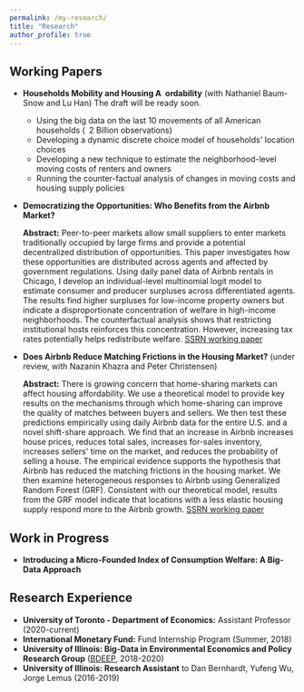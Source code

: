 ```yaml
--- 
permalink: /my-research/
title: "Research"
author_profile: true 
---
```


## Working Papers
* **Households Mobility and Housing A ordability** (with Nathaniel Baum-Snow and Lu Han)
The draft will be ready soon.
  + Using the big data on the last 10 movements of all American households ( 2 Billion observations)
  + Developing a dynamic discrete choice model of households' location choices
  + Developing a new technique to estimate the neighborhood-level moving costs of renters and owners
  + Running the counter-factual analysis of changes in moving costs and housing supply policies

* **Democratizing the Opportunities: Who Benefits from the Airbnb Market?**

  **Abstract:** Peer-to-peer markets allow small suppliers to enter markets traditionally occupied by large firms and provide a potential decentralized distribution of opportunities. This paper investigates how these opportunities are distributed across agents and affected by government regulations. Using daily panel data of Airbnb rentals in Chicago, I develop an individual-level multinomial logit model to estimate consumer and producer surpluses across differentiated agents. The results find higher surpluses for low-income property owners but indicate a disproportionate concentration of welfare in high-income neighborhoods. The counterfactual analysis shows that restricting institutional hosts reinforces this concentration. However, increasing tax rates potentially helps redistribute welfare.
[SSRN working paper](https://papers.ssrn.com/sol3/papers.cfm?abstract_id=3480518)
* **Does Airbnb Reduce Matching Frictions in the Housing Market?** (under review, with Nazanin Khazra and Peter Christensen)

  **Abstract:** There is growing concern that home-sharing markets can affect housing affordability. We use a theoretical model to provide key results on the mechanisms through which home-sharing can improve the quality of matches between buyers and sellers. We then test these predictions empirically using daily Airbnb data for the entire U.S. and a novel shift-share approach. We find that an increase in Airbnb increases house prices, reduces total sales, increases for-sales inventory, increases sellers' time on the market, and reduces the probability of selling a house. The empirical evidence supports the hypothesis that Airbnb has reduced the matching frictions in the housing market. We then examine heterogeneous responses to Airbnb using Generalized Random Forest (GRF). Consistent with our theoretical model, results from the GRF model indicate that locations with a less elastic housing supply respond more to the Airbnb growth.
[SSRN working paper](https://papers.ssrn.com/sol3/papers.cfm?abstract_id=3923826)

## Work in Progress

* **Introducing a Micro-Founded Index of Consumption Welfare: A Big-Data Approach**

## Research Experience
* **University of Toronto - Department of Economics:** Assistant Professor (2020-current)
* **International Monetary Fund:** Fund Internship Program (Summer, 2018)
* **University of Illinois: Big-Data in Environmental Economics and Policy Research Group** ([BDEEP](https://www.uiuc-bdeep.org), 2018-2020) 
* **University of Illinois: Research Assistant** to Dan Bernhardt, Yufeng Wu, Jorge Lemus (2016-2019)
